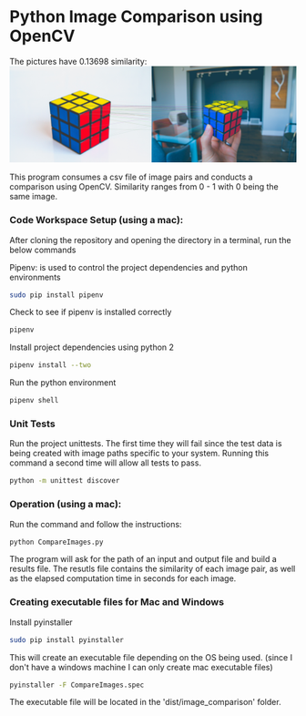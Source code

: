 # Python Image Comparison using OpenCV

The pictures have 0.13698 similarity: 
![alt text](https://github.com/dderooy/image_comparison/blob/master/similarity_0.13698630137.jpg "comparison results")

This program consumes a csv file of image pairs and conducts a comparison using OpenCV. Similarity ranges from 0 - 1
with 0 being the same image. 

### Code Workspace Setup (using a mac): 
After cloning the repository and opening the directory in a terminal, run the below commands

Pipenv: is used to control the project dependencies and python environments
```bash
sudo pip install pipenv
```
Check to see if pipenv is installed correctly
```bash
pipenv
```
Install project dependencies using python 2
```bash
pipenv install --two
```
Run the python environment
```bash
pipenv shell
```
### Unit Tests
Run the project unittests. The first time they will fail since the test data is being created with image paths
specific to your system. Running this command a second time will allow all tests to pass. 
```bash
python -m unittest discover
```

### Operation (using a mac): 
Run the command and follow the instructions: 
```bash
python CompareImages.py
```

The program will ask for the path of an input and output file and build a results file. The resutls file contains
the similarity of each image pair, as well as the elapsed computation time in seconds for each image. 

### Creating executable files for Mac and Windows
Install pyinstaller
```bash
sudo pip install pyinstaller
```
This will create an executable file depending on the OS being used. (since I don't have a windows machine
I can only create mac executable files)
```bash
pyinstaller -F CompareImages.spec
```
The executable file will be located in the 'dist/image_comparison' folder.


